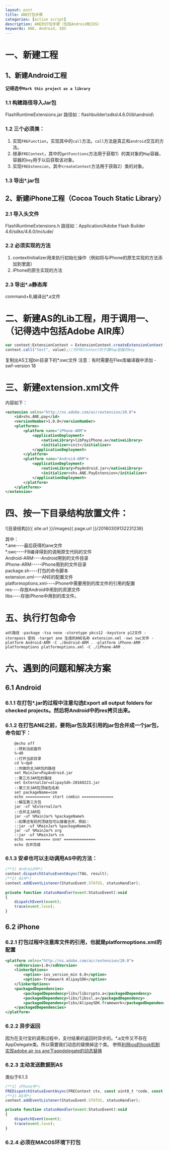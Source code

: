 ```yaml
---
layout: post
title: ANE打包步骤
categories: [action script]
description: ANE的打包步骤（包括Android和IOS）
keywords: ANE, Android, IOS
---
```


# 一、新建工程

## 1、新建Android工程
**记得选中`Mark this project as a library`**

### 1.1 构建路径导入Jar包
FlashRuntimeExtensions.jar
路径如：flashbuilder\sdks\4.6.0\lib\android\

### 1.2 三个必须类：

1. 实现`FREFunction`，实现其中的`call`方法。`call`方法是真正和`android`交互的方法。
2. 继承`FREContext`，其中的`getFunctions`方法用于获取1）的类对象的`Map`容器，容器的`key`用于以后获取该对象。
3. 实现`FREExtension`，其中`createContext`方法用于获取2）类的对象。

### 1.3 导出*.jar包

## 2、新建iPhone工程（Cocoa Touch Static Library）

### 2.1 导入头文件
FlashRuntimeExtensions.h
路径如：Application/Adobe Flash Builder 4.6/sdks/4.6.0/include/

### 2.2 必须实现的方法

1. contextInitializer用来执行初始化操作（例如将与iPhone的原生实现的方法添加到里面）
2. iPhone的原生实现的方法

### 2.3 导出*.a静态库
command+B,编译出*.a文件

# 二、新建AS的Lib工程，用于调用一、（记得选中包括Adobe AIR库）
	
```javascript
var context:ExtensionContext = ExtensionContext.createExtensionContext("com.three.Extension","");//com.three.Extension为Android项目中FREExtension的实现的全路径名
context.call("test", value);//为FREContext的子类Map容器的key	
```

复制出AS工程bin目录下的*.swc文件
注意：有时需要在Flex库编译器中添加 -swf-version 18

# 三、新建extension.xml文件
内容如下：

```xml
<extension xmlns="http://ns.adobe.com/air/extension/20.0">
	<id>shs.ANE.pay</id>
	<versionNumber>1.0.0</versionNumber>
	<platforms>
		<platform name="iPhone-ARM">
			<applicationDeployment>
				<nativeLibrary>libPayiPhone.a</nativeLibrary>
				<initializer>init</initializer>
			</applicationDeployment>
		</platform>
        <platform name="Android-ARM">
            <applicationDeployment>
                <nativeLibrary>PayAndroid.jar</nativeLibrary>
                <initializer>shs.ANE.PayExtension</initializer>
            </applicationDeployment>
        </platform>
	</platforms>
</extension>
```

# 四、按一下目录结构放置文件：

![目录结构]({{ site.url }}/images{{ page.url }}/20160309132231238)

其中：  
*.ane----最后获得的ane文件  
*.swc----FB编译得到的调用原生代码的文件  
Android-ARM----Android用到的文件目录  
iPhone-ARM-----iPhone用到的文件目录  
package.sh----打包的命令脚本  
extension.xml----ANE的配置文件  
platformoptions.xml----iPhone中需要用到的库文件的引用的配置  
res----存放Android中用到的资源文件  
libs----存放iPhone中用到的库文件。  

# 五、执行打包命令

```
adt路径 -package -tsa none -storetype pkcs12 -keystore p12文件 -storepass 密码 -target ane 生成的ANE名称 extension.xml -swc swc文件 -platform Android-ARM -C ./Android-ARM . -platform iPhone-ARM -platformoptions platformoptions.xml -C ./iPhone-ARM .
```

# 六、遇到的问题和解决方案

## 6.1 Android
### 6.1.1 在打包*.jar的过程中注意勾选Export all output folders for checked projects。然后将Android中的res拷贝出来。
### 6.1.2 在打包ANE之前，要将jar包及其引用的jar包合并成一个jar包，命令如下：

```
	@echo off
	::转到当前盘符
	%~d0
	::打开当前目录
	cd %~dp0
	::你做的主JAR包的路径
	set MainJar=PayAndroid.jar
	::第三方JAR包的路径
	set ExternalJar=alipaySdk-20160223.jar
	::第三方JAR包顶级包名称
	set packageName=com
	echo =========== start combin ==============
	::解压第三方包
	jar -xf %ExternalJar%
	::合并主JAR包
	jar -uf %MainJar% %packageName% 
	::如果还有别的顶级包可以接着合并，例如：
	::jar -uf %MainJar% %packageName2%
	jar -uf %MainJar% org
	::jar -uf %MainJar% cn
	echo =========== over ==============
	echo 合并完成
```

### 6.1.3 安卓也可以主动调用AS中的方法：

```javascript
/**1) Android中*/
context.dispatchStatusEventAsync(TAG, result);
/**2) AS中*/
context.addEventListener(StatusEvent.STATUS, statusHandler);
		
private function statusHandler(event:StatusEvent):void
{
	dispatchEvent(event);
	trace(event.leve);
}
```

## 6.2 iPhone
### 6.2.1 打包过程中注意库文件的引用，也就是platformoptions.xml的配置

```xml
<platform xmlns="http://ns.adobe.com/air/extension/20.0">
    <sdkVersion>1.0</sdkVersion>
    <linkerOptions>
        <option>-ios_version_min 6.0</option>
        <option>-framework AlipaySDK</option>
    </linkerOptions>
    <packagedDependencies>
        <packagedDependency>libs/libcrypto.a</packagedDependency>
        <packagedDependency>libs/libssl.a</packagedDependency>
        <packagedDependency>libs/AlipaySDK.framework</packagedDependency>
    </packagedDependencies>
</platform>
```

### 6.2.2 异步返回
因为在支付宝的调用过程中，支付结果的返回时异步的。*.a文件又不存在AppDelegate类。所以需要我们动态的替换掉这个类。
参照[利用ios的hook机制实现adobe air ios ane下appdelegate的动态替换](http://blog.csdn.net/ashqal/article/details/40979353)

### 6.2.3 主动发送数据到AS
类似于6.1.3

```javascript
/**1) iPhone中*/
FREDispatchStatusEventAsync(FREContext ctx, const uint8_t *code, const uint8_t *level);
/**2) AS中*/
context.addEventListener(StatusEvent.STATUS, statusHandler);

private function statusHandler(event:StatusEvent):void
{
	dispatchEvent(event);
	trace(event.leve);
}
```

### 6.2.4 必须在MACOS环境下打包